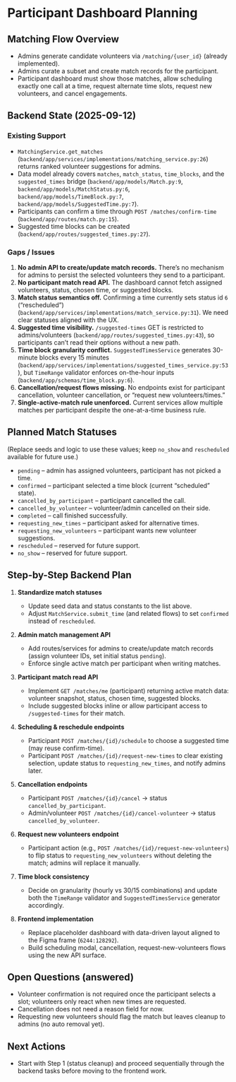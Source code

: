 # Participant Dashboard Planning

## Matching Flow Overview
- Admins generate candidate volunteers via `/matching/{user_id}` (already implemented).
- Admins curate a subset and create match records for the participant.
- Participant dashboard must show those matches, allow scheduling exactly one call at a time, request alternate time slots, request new volunteers, and cancel engagements.

## Backend State (2025-09-12)

### Existing Support
- `MatchingService.get_matches` (`backend/app/services/implementations/matching_service.py:26`) returns ranked volunteer suggestions for admins.
- Data model already covers `matches`, `match_status`, `time_blocks`, and the `suggested_times` bridge (`backend/app/models/Match.py:9`, `backend/app/models/MatchStatus.py:6`, `backend/app/models/TimeBlock.py:7`, `backend/app/models/SuggestedTime.py:7`).
- Participants can confirm a time through `POST /matches/confirm-time` (`backend/app/routes/match.py:15`).
- Suggested time blocks can be created (`backend/app/routes/suggested_times.py:27`).

### Gaps / Issues
1. **No admin API to create/update match records.** There’s no mechanism for admins to persist the selected volunteers they send to a participant.
2. **No participant match read API.** The dashboard cannot fetch assigned volunteers, status, chosen time, or suggested blocks.
3. **Match status semantics off.** Confirming a time currently sets status id `6` (“rescheduled”) (`backend/app/services/implementations/match_service.py:31`). We need clear statuses aligned with the UX.
4. **Suggested time visibility.** `/suggested-times` GET is restricted to admins/volunteers (`backend/app/routes/suggested_times.py:43`), so participants can’t read their options without a new path.
5. **Time block granularity conflict.** `SuggestedTimesService` generates 30-minute blocks every 15 minutes (`backend/app/services/implementations/suggested_times_service.py:53`), but `TimeRange` validator enforces on-the-hour inputs (`backend/app/schemas/time_block.py:6`).
6. **Cancellation/request flows missing.** No endpoints exist for participant cancellation, volunteer cancellation, or “request new volunteers/times.”
7. **Single-active-match rule unenforced.** Current services allow multiple matches per participant despite the one-at-a-time business rule.

## Planned Match Statuses
(Replace seeds and logic to use these values; keep `no_show` and `rescheduled` available for future use.)
- `pending` – admin has assigned volunteers, participant has not picked a time.
- `confirmed` – participant selected a time block (current “scheduled” state).
- `cancelled_by_participant` – participant cancelled the call.
- `cancelled_by_volunteer` – volunteer/admin cancelled on their side.
- `completed` – call finished successfully.
- `requesting_new_times` – participant asked for alternative times.
- `requesting_new_volunteers` – participant wants new volunteer suggestions.
- `rescheduled` – reserved for future support.
- `no_show` – reserved for future support.

## Step-by-Step Backend Plan
1. **Standardize match statuses**
   - Update seed data and status constants to the list above.
   - Adjust `MatchService.submit_time` (and related flows) to set `confirmed` instead of `rescheduled`.

2. **Admin match management API**
   - Add routes/services for admins to create/update match records (assign volunteer IDs, set initial status `pending`).
   - Enforce single active match per participant when writing matches.

3. **Participant match read API**
   - Implement `GET /matches/me` (participant) returning active match data: volunteer snapshot, status, chosen time, suggested blocks.
   - Include suggested blocks inline or allow participant access to `/suggested-times` for their match.

4. **Scheduling & reschedule endpoints**
   - Participant `POST /matches/{id}/schedule` to choose a suggested time (may reuse confirm-time).
   - Participant `POST /matches/{id}/request-new-times` to clear existing selection, update status to `requesting_new_times`, and notify admins later.

5. **Cancellation endpoints**
   - Participant `POST /matches/{id}/cancel` -> status `cancelled_by_participant`.
   - Admin/volunteer `POST /matches/{id}/cancel-volunteer` -> status `cancelled_by_volunteer`.

6. **Request new volunteers endpoint**
   - Participant action (e.g., `POST /matches/{id}/request-new-volunteers`) to flip status to `requesting_new_volunteers` without deleting the match; admins will replace it manually.

7. **Time block consistency**
   - Decide on granularity (hourly vs 30/15 combinations) and update both the `TimeRange` validator and `SuggestedTimesService` generator accordingly.

8. **Frontend implementation**
   - Replace placeholder dashboard with data-driven layout aligned to the Figma frame (`6244:128292`).
   - Build scheduling modal, cancellation, request-new-volunteers flows using the new API surface.

## Open Questions (answered)
- Volunteer confirmation is not required once the participant selects a slot; volunteers only react when new times are requested.
- Cancellation does not need a reason field for now.
- Requesting new volunteers should flag the match but leaves cleanup to admins (no auto removal yet).

## Next Actions
- Start with Step 1 (status cleanup) and proceed sequentially through the backend tasks before moving to the frontend work.


